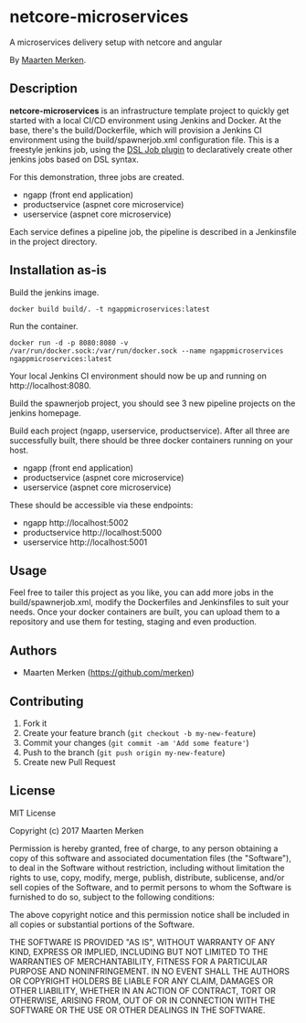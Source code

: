 # netcore-microservices
A microservices delivery setup with netcore and angular

By [Maarten Merken](https://github.com/merken).

## Description
**netcore-microservices** is an infrastructure template project to quickly get started with a local CI/CD environment using Jenkins and Docker.
At the base, there's the build/Dockerfile, which will provision a Jenkins CI environment using the build/spawnerjob.xml configuration file.
This is a freestyle jenkins job, using the [DSL Job plugin](https://jenkinsci.github.io/job-dsl-plugin/) to declaratively create other jenkins jobs based on DSL syntax.

For this demonstration, three jobs are created.
- ngapp (front end application)
- productservice (aspnet core microservice)
- userservice (aspnet core microservice)

Each service defines a pipeline job, the pipeline is described in a Jenkinsfile in the project directory.

## Installation as-is

Build the jenkins image.

```console
docker build build/. -t ngappmicroservices:latest
```

Run the container.

```console
docker run -d -p 8080:8080 -v /var/run/docker.sock:/var/run/docker.sock --name ngappmicroservices ngappmicroservices:latest
```

Your local Jenkins CI environment should now be up and running on http://localhost:8080.

Build the spawnerjob project, you should see 3 new pipeline projects on the jenkins homepage.

Build each project (ngapp, userservice, productservice).
After all three are successfully built, there should be three docker containers running on your host.
- ngapp (front end application)
- productservice (aspnet core microservice)
- userservice (aspnet core microservice)

These should be accessible via these endpoints:
- ngapp http://localhost:5002
- productservice http://localhost:5000
- userservice http://localhost:5001

## Usage

Feel free to tailer this project as you like, you can add more jobs in the build/spawnerjob.xml, modify the Dockerfiles and Jenkinsfiles to suit your needs.
Once your docker containers are built, you can upload them to a repository and use them for testing, staging and even production.

## Authors

* Maarten Merken (https://github.com/merken)

## Contributing

1. Fork it
2. Create your feature branch (`git checkout -b my-new-feature`)
3. Commit your changes (`git commit -am 'Add some feature'`)
4. Push to the branch (`git push origin my-new-feature`)
5. Create new Pull Request

## License

MIT License

Copyright (c) 2017 Maarten Merken

Permission is hereby granted, free of charge, to any person obtaining a copy
of this software and associated documentation files (the "Software"), to deal
in the Software without restriction, including without limitation the rights
to use, copy, modify, merge, publish, distribute, sublicense, and/or sell
copies of the Software, and to permit persons to whom the Software is
furnished to do so, subject to the following conditions:

The above copyright notice and this permission notice shall be included in all
copies or substantial portions of the Software.

THE SOFTWARE IS PROVIDED "AS IS", WITHOUT WARRANTY OF ANY KIND, EXPRESS OR
IMPLIED, INCLUDING BUT NOT LIMITED TO THE WARRANTIES OF MERCHANTABILITY,
FITNESS FOR A PARTICULAR PURPOSE AND NONINFRINGEMENT. IN NO EVENT SHALL THE
AUTHORS OR COPYRIGHT HOLDERS BE LIABLE FOR ANY CLAIM, DAMAGES OR OTHER
LIABILITY, WHETHER IN AN ACTION OF CONTRACT, TORT OR OTHERWISE, ARISING FROM,
OUT OF OR IN CONNECTION WITH THE SOFTWARE OR THE USE OR OTHER DEALINGS IN THE
SOFTWARE.